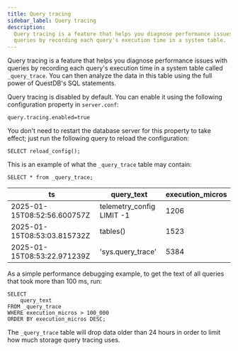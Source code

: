 ```yaml
---
title: Query tracing
sidebar_label: Query tracing
description:
  Query tracing is a feature that helps you diagnose performance issues with
  queries by recording each query's execution time in a system table.
---
```


Query tracing is a feature that helps you diagnose performance issues with
queries by recording each query's execution time in a system table called
`_query_trace`. You can then analyze the data in this table using the full power
of QuestDB's SQL statements.

Query tracing is disabled by default. You can enable it using the following
configuration property in `server.conf`:

```text
query.tracing.enabled=true
```

You don't need to restart the database server for this property to take effect;
just run the following query to reload the configuration:

```questdb-sql title="reload_config()"
SELECT reload_config();
```

This is an example of what the `_query_trace` table may contain:

```questdb-sql title="_query_trace"
SELECT * from _query_trace;
```

|             ts              |        query_text         | execution_micros |
| --------------------------- | ------------------------- | ---------------- |
| 2025-01-15T08:52:56.600757Z | telemetry_config LIMIT -1 |             1206 |
| 2025-01-15T08:53:03.815732Z | tables()                  |             1523 |
| 2025-01-15T08:53:22.971239Z | 'sys.query_trace'         |             5384 |

As a simple performance debugging example, to get the text of all queries that
took more than 100 ms, run:

```questdb-sql title="_query_trace with filters"
SELECT
    query_text
FROM _query_trace
WHERE execution_micros > 100_000
ORDER BY execution_micros DESC;
```

The `_query_trace` table will drop data older than 24 hours in order to limit
how much storage query tracing uses.
